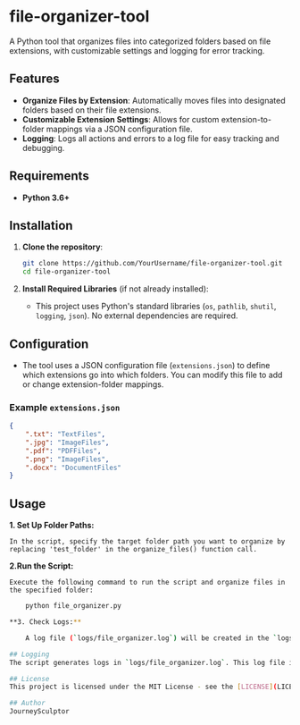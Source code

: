 # file-organizer-tool

A Python tool that organizes files into categorized folders based on file extensions, with customizable settings and logging for error tracking.

## Features
- **Organize Files by Extension**: Automatically moves files into designated folders based on their file extensions.
- **Customizable Extension Settings**: Allows for custom extension-to-folder mappings via a JSON configuration file.
- **Logging**: Logs all actions and errors to a log file for easy tracking and debugging.

## Requirements
- **Python 3.6+**

## Installation
1. **Clone the repository**:

    ```bash
    git clone https://github.com/YourUsername/file-organizer-tool.git
    cd file-organizer-tool
    ```

2. **Install Required Libraries** (if not already installed):
   - This project uses Python's standard libraries (`os`, `pathlib`, `shutil`, `logging`, `json`). No external dependencies are required.

## Configuration
- The tool uses a JSON configuration file (`extensions.json`) to define which extensions go into which folders. You can modify this file to add or change extension-folder mappings.

### Example `extensions.json`
```json
{
    ".txt": "TextFiles",
    ".jpg": "ImageFiles",
    ".pdf": "PDFFiles",
    ".png": "ImageFiles",
    ".docx": "DocumentFiles"
}
```

## Usage
**1. Set Up Folder Paths:**

    In the script, specify the target folder path you want to organize by replacing 'test_folder' in the organize_files() function call.

**2.Run the Script:**

    Execute the following command to run the script and organize files in the specified folder:

```bash
    python file_organizer.py

**3. Check Logs:**

    A log file (`logs/file_organizer.log`) will be created in the `logs` directory. This file records the actions taken by the script, such as files moved and any errors encountered.

## Logging
The script generates logs in `logs/file_organizer.log`. This log file includes timestamps, file movements, skipped files (unsupported extensions), and errors for easy tracking.

## License
This project is licensed under the MIT License - see the [LICENSE](LICENSE) file for details.

## Author
JourneySculptor 

